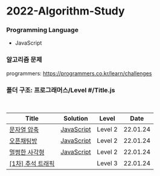 # 2022-Algorithm-Study

### Programming Language

- JavaScript

### 알고리즘 문제

programmers: https://programmers.co.kr/learn/challenges

### 폴더 구조: 프로그래머스/Level #/Title.js

<br>

| Title             | Solution | Level   | Date     |
| ----------------- | -------- | ------- | -------- |
|[문자열 압축](https://programmers.co.kr/learn/courses/30/lessons/60057)      | [JavaScript](./프로그래머스/Level%202/문자열%20압축.js)   | Level 2 | 22.01.24 |
|[오픈채팅방](https://programmers.co.kr/learn/courses/30/lessons/42888)       | [JavaScript](./프로그래머스/Level-2/오픈채팅방.js)    | Level 2 | 22.01.24 |
|[멀쩡한 사각형](https://programmers.co.kr/learn/courses/30/lessons/62048)     | [JavaScript](./프로그래머스/Level-2/멀쩡한-사각형.js) | Level 2 | 22.01.24 |
|[[1차] 추석 트래픽](https://programmers.co.kr/learn/courses/30/lessons/17676) |                                                 | Level 3 | 22.01.24 |
